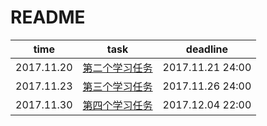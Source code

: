 # README
| time | task | deadline|
| :--: | :--: | :--:  |
|2017.11.20|[第二个学习任务](密码学基础（一）.md)|2017.11.21 24:00|
|2017.11.23|[第三个学习任务](密码学基础（二）.md)|2017.11.26 24:00|
|2017.11.30|[第四个学习任务](密码学基础（三）.md)|2017.12.04 22:00|
